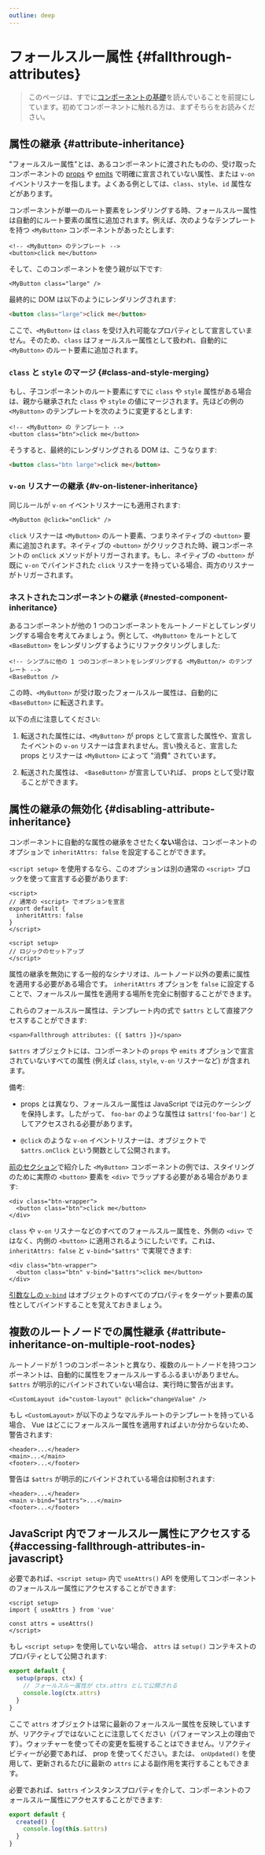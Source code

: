```yaml
---
outline: deep
---
```


# フォールスルー属性 {#fallthrough-attributes}

> このページは、すでに[コンポーネントの基礎](/guide/essentials/component-basics)を読んでいることを前提にしています。初めてコンポーネントに触れる方は、まずそちらをお読みください。

## 属性の継承 {#attribute-inheritance}

"フォールスルー属性"とは、あるコンポーネントに渡されたものの、受け取ったコンポーネントの [props](./props) や [emits](./events.html#declaring-emitted-events) で明確に宣言されていない属性、または `v-on` イベントリスナーを指します。よくある例としては、`class`、`style`、`id` 属性などがあります。

コンポーネントが単一のルート要素をレンダリングする時、フォールスルー属性は自動的にルート要素の属性に追加されます。例えば、次のようなテンプレートを持つ `<MyButton>` コンポーネントがあったとします:

```vue-html
<!-- <MyButton> のテンプレート -->
<button>click me</button>
```

そして、このコンポーネントを使う親が以下です:

```vue-html
<MyButton class="large" />
```

最終的に DOM は以下のようにレンダリングされます:

```html
<button class="large">click me</button>
```

ここで、`<MyButton>` は `class` を受け入れ可能なプロパティとして宣言していません。そのため、`class` はフォールスルー属性として扱われ、自動的に `<MyButton>` のルート要素に追加されます。

### `class` と `style` のマージ {#class-and-style-merging}

もし、子コンポーネントのルート要素にすでに `class` や `style` 属性がある場合は、親から継承された `class` や `style` の値にマージされます。先ほどの例の `<MyButton>` のテンプレートを次のように変更するとします:

```vue-html
<!-- <MyButton> の テンプレート -->
<button class="btn">click me</button>
```

そうすると、最終的にレンダリングされる DOM は、こうなります:

```html
<button class="btn large">click me</button>
```

### `v-on` リスナーの継承 {#v-on-listener-inheritance}

同じルールが `v-on` イベントリスナーにも適用されます:

```vue-html
<MyButton @click="onClick" />
```

`click` リスナーは `<MyButton>` のルート要素、つまりネイティブの `<button>` 要素に追加されます。ネイティブの `<button>` がクリックされた時、親コンポーネントの `onClick` メソッドがトリガーされます。もし、ネイティブの `<button>` が既に `v-on` でバインドされた `click` リスナーを持っている場合、両方のリスナーがトリガーされます。

### ネストされたコンポーネントの継承 {#nested-component-inheritance}

あるコンポーネントが他の 1 つのコンポーネントをルートノードとしてレンダリングする場合を考えてみましょう。例として、`<MyButton>` をルートとして `<BaseButton>` をレンダリングするようにリファクタリングしました:

```vue-html
<!-- シンプルに他の 1 つのコンポーネントをレンダリングする <MyButton/> のテンプレート -->
<BaseButton />
```

この時、`<MyButton>` が受け取ったフォールスルー属性は、自動的に `<BaseButton>` に転送されます。

以下の点に注意してください:

1. 転送された属性には、`<MyButton>` が props として宣言した属性や、宣言したイベントの `v-on` リスナーは含まれません。言い換えると、宣言した props とリスナーは `<MyButton>` によって "消費" されています。

2. 転送された属性は、 `<BaseButton>` が宣言していれば、 props として受け取ることができます。

## 属性の継承の無効化 {#disabling-attribute-inheritance}

コンポーネントに自動的な属性の継承をさせたく**ない**場合は、コンポーネントのオプションで `inheritAttrs: false` を設定することができます。

<div class="composition-api">

`<script setup>` を使用するなら、このオプションは別の通常の `<script>` ブロックを使って宣言する必要があります:

```vue
<script>
// 通常の <script> でオプションを宣言
export default {
  inheritAttrs: false
}
</script>

<script setup>
// ロジックのセットアップ
</script>
```

</div>

属性の継承を無効にする一般的なシナリオは、ルートノード以外の要素に属性を適用する必要がある場合です。 `inheritAttrs` オプションを `false` に設定することで、フォールスルー属性を適用する場所を完全に制御することができます。

これらのフォールスルー属性は、テンプレート内の式で `$attrs` として直接アクセスすることができます:

```vue-html
<span>Fallthrough attributes: {{ $attrs }}</span>
```

`$attrs` オブジェクトには、コンポーネントの `props` や `emits` オプションで宣言されていないすべての属性 (例えば `class`, `style`, `v-on` リスナーなど) が含まれます。

備考:

- props とは異なり、フォールスルー属性は JavaScript では元のケーシングを保持します。したがって、 `foo-bar` のような属性は `$attrs['foo-bar']` としてアクセスされる必要があります。

- `@click` のような `v-on` イベントリスナーは、オブジェクトで `$attrs.onClick` という関数として公開されます。

[前のセクション](#attribute-inheritance)で紹介した `<MyButton>` コンポーネントの例では、スタイリングのために実際の `<button>` 要素を `<div>` でラップする必要がある場合があります:

```vue-html
<div class="btn-wrapper">
  <button class="btn">click me</button>
</div>
```

`class` や `v-on` リスナーなどのすべてのフォールスルー属性を、外側の `<div>` ではなく、内側の `<button>` に適用されるようにしたいです。これは、 `inheritAttrs: false` と `v-bind="$attrs"` で実現できます:

```vue-html{2}
<div class="btn-wrapper">
  <button class="btn" v-bind="$attrs">click me</button>
</div>
```

[引数なしの `v-bind`](/guide/essentials/template-syntax.html#dynamically-binding-multiple-attributes) はオブジェクトのすべてのプロパティをターゲット要素の属性としてバインドすることを覚えておきましょう。

## 複数のルートノードでの属性継承 {#attribute-inheritance-on-multiple-root-nodes}

ルートノードが 1 つのコンポーネントと異なり、複数のルートノードを持つコンポーネントは、自動的に属性をフォールスルーするふるまいがありません。 `$attrs` が明示的にバインドされていない場合は、実行時に警告が出ます。

```vue-html
<CustomLayout id="custom-layout" @click="changeValue" />
```

もし `<CustomLayout>` が以下のようなマルチルートのテンプレートを持っている場合、 Vue はどこにフォールスルー属性を適用すればよいか分からないため、警告されます:

```vue-html
<header>...</header>
<main>...</main>
<footer>...</footer>
```

警告は `$attrs` が明示的にバインドされている場合は抑制されます:

```vue-html{2}
<header>...</header>
<main v-bind="$attrs">...</main>
<footer>...</footer>
```

## JavaScript 内でフォールスルー属性にアクセスする {#accessing-fallthrough-attributes-in-javascript}

<div class="composition-api">

必要であれば、`<script setup>` 内で `useAttrs()` API を使用してコンポーネントのフォールスルー属性にアクセスすることができます:

```vue
<script setup>
import { useAttrs } from 'vue'

const attrs = useAttrs()
</script>
```

もし `<script setup>` を使用していない場合、 `attrs` は `setup()` コンテキストのプロパティとして公開されます:

```js
export default {
  setup(props, ctx) {
    // フォールスルー属性が ctx.attrs として公開される
    console.log(ctx.attrs)
  }
}
```

ここで `attrs` オブジェクトは常に最新のフォールスルー属性を反映していますが、リアクティブではないことに注意してください（パフォーマンス上の理由です）。ウォッチャーを使ってその変更を監視することはできません。リアクティビティーが必要であれば、 prop を使ってください。または、 `onUpdated()` を使用して、更新されるたびに最新の `attrs` による副作用を実行することもできます。

</div>

<div class="options-api">

必要であれば、`$attrs` インスタンスプロパティを介して、コンポーネントのフォールスルー属性にアクセスすることができます:

```js
export default {
  created() {
    console.log(this.$attrs)
  }
}
```

</div>
